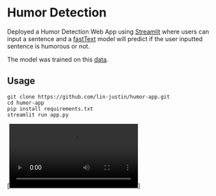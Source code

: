 # Humor Detection 

Deployed a Humor Detection Web App using [Streamlit](https://www.streamlit.io/) where users can input a sentence and a [fastText](https://fasttext.cc/) model will predict if the user inputted sentence is humorous or not.

The model was trained on this [data](https://www.kaggle.com/moradnejad/200k-short-texts-for-humor-detection).

## Usage

```
git clone https://github.com/lin-justin/humor-app.git
cd humor-app
pip install requirements.txt
streamlit run app.py
```

[![Demo](https://github.com/lin-justin/humor-app/blob/master/sample-usage.mp4)]
